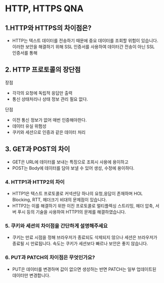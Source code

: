 # HTTP, HTTPS QNA

## 1.HTTP와 HTTPS의 차이점은?
- HTTP는 텍스트 데이터를 전송하기 때문에 중요 데이터를 조회할 위험이 있습니다. 이러한 보안을 해결하기 위해 SSL 인증서를 사용하여 데이터간 전송이 아닌 SSL 인증서를 통해 

## 2. HTTP 프로토콜의 장단점

장점
- 각각의 요청에 독립적 응답만 출력
- 통신 상태처리나 상태 정보 관리 필요 없다.

단점
- 이전 통신 정보가 없어 매번 인증해야한다.
- 데이터 유실 위험성
- 쿠키와 세션으로 인증과 같은 데이터 처리


## 3. GET과 POST의 차이

- GET은 URL에 데이터를 보내는 특징으로 조회시 사용에 용이하고
- POST는 Body에 데이터를 담아 보낼 수 있어 생성, 수정에 용이하다.

### 4. HTTP1과 HTTP2의 차이

- HTTP1은 텍스트 프로토콜로 커넥션당 하나의 요청,응답이 존재하며 HOL Blocking, RTT, 헤더크기 비대의 문제점이 있습니다.
- HTTP2는 이를 해결하기 위한 이진 프로토콜로 멀티플렉싱 스트리밍, 헤더 압축, 서버 푸시 등의 기술을 사용하여 HTTP1의 문제를 해결하였습니다.

### 5. 쿠키와 세션의 차이점을 간단하게 설명해주세요

- 쿠키는 만료 시점을 정해 브라우저가 종료되도 삭제되지 않으나 세션은 브라우저가 종료될 시 만료됩니다. 속도는 쿠키가 세션보다 빠르나 보안은 좋지 않습니다.

### 6. PUT과 PATCH의 차이점은 무엇인가요?

- PUT은 데이터를 변경하며 값이 없으면 생성하는 반면 PATCH는 일부 업데이트된 데이터만 변경합니다.